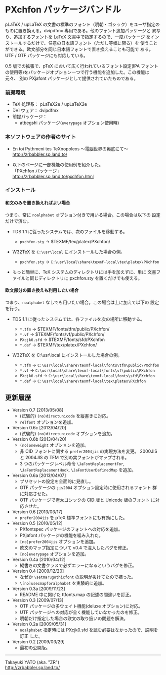 PXchfon パッケージバンドル
==========================

pLaTeX / upLaTeX の文書の標準のフォント（明朝・ゴシック）をユーザ指定の
ものに置き換える。dvipdfmx 専用である。他のフォント追加パッケージと
異なり、追加するフォントを LaTeX 文書中で指定するので、一度パッケージ
をインストールするだけで、任意の日本語フォント（ただし等幅に限る）を
使うことができる。欧文部分を同じ日本語フォントで置き換えることも可能で
ある。UTF / OTF パッケージにも対応している。

0.5 版での拡張で、pTeX において広く行われているフォント設定(IPA フォント
の使用等)をパッケージオプション一つで行う機能を追加した。この機能は元々、
別の PXjafont パッケージとして提供されていたものである。

### 前提環境

  - TeX 処理系： pLaTeX2e / upLaTeX2e
  - DVI ウェア： dvipdfmx
  - 前提パッケージ：
      * atbegshi パッケージ(`everypage` オプション使用時)

### 本ソフトウェアの作者のサイト

  - En toi Pythmeni tes TeXnopoleos ～電脳世界の奥底にて～  
    <http://zrbabbler.sp.land.to/>

  - 以下のページに一部機能の使用例を紹介した。  
    「PXchfon パッケージ」  
    <http://zrbabbler.sp.land.to/pxchfon.html>

### インストール

#### 和文のみを置き換えればよい場合

つまり、常に `noalphabet` オプション付きで用いる場合。この場合は以下の
設定だけで済む。

  - TDS 1.1 に従ったシステムでは、次のファイルを移動する。
      * `pxchfon.sty` → $TEXMF/tex/platex/PXchfon/

  - W32TeX を `C:\usr\local` にインストールした場合の例。
      * `pxchfon.sty` → `C:\usr\local\share\texmf-local\tex\platex\PXchfon`

  - もっと簡単に、TeX システムのディレクトリには手を加えずに、単に
    文書ファイルと同じディレクトリに pxchfon.sty を置くだけでも使える。

#### 欧文部分の置き換えも利用したい場合

つまり、`noalphabet` なしでも用いたい場合。この場合は上に加えて以下の
設定を行う。

  * TDS 1.1 に従ったシステムでは、各ファイルを次の場所に移動する。
      - `*.tfm`      → $TEXMF/fonts/tfm/public/PXchfon/
      - `*.vf`       → $TEXMF/fonts/vf/public/PXchfon/
      - `PXcjk0.sfd` → $TEXMF/fonts/sfd/PXchfon
      - `*.def`      → $TEXMF/tex/platex/PXchfon/

  * W32TeX を C:\usr\local にインストールした場合の例。
      - `*.tfm`  → `C:\usr\local\share\texmf-local\fonts\tfm\public\PXchfon`
      - `*.vf`   → `C:\usr\local\share\texmf-local\fonts\vf\public\PXchfon`
      - `PXcjk0.sfd` → `C:\usr\local\share\texmf-local\fonts\sfd\PXchfon`
      - `*.def`  → `C:\usr\local\share\texmf-local\tex\platex\PXchfon`

更新履歴
--------

  * Version 0.7  [2013/05/08]
      - (試験的) `(no)directunicode` を縦書きに対応。
      - `relfont` オプションを追加。
  * Version 0.6c [2013/04/20]
      - (試験的) `(no)directunicode` オプションを追加。
  * Version 0.6b [2013/04/20]
      - `(no)oneweight` オプションを追加。
      - 非 CID フォントに関する `prefer2004jis` の実現方法を変更。
        2000JIS と 2004JIS の TFM で別の実フォントがマップされる。
      - 3 つのパッケージレベル命令 `\JaFontReplacementFor`,
        `\JaFontReplacementHook`, `\JaFontUserDefinedMap` を追加。
  * Version 0.6a [2013/04/07]
      - プリセットの設定を全面的に見直し。
      - OTF パッケージの `jis2004` オプション設定時に使用されるフォント
        群に対応させた。
      - OTF パッケージで極太ゴシックの CID 版と Unicode 版のフォント
        に対応させた。
  * Version 0.6  [2013/03/17]
      - `prefer2004jis` を pTeX 標準フォントにも有効にした。
  * Version 0.5  [2010/05/12]
      - PXfontspec パッケージのフォントへの対応を追加。
      - PXjafont パッケージの機能を組み入れた。
      - `[no]prefer2004jis` オプションを追加。
      - 欧文のマップ指定について v0.4 で混入したバグを修正。
      - `[no]everypage` オプションを追加。
  * Version 0.4a [2010/04/12]
      - 縦書きの文書クラスで必ずエラーになるというバグを修正。
  * Version 0.4  [2009/12/20]
      - なぜか `\setmarugothicfont` の説明が抜けてたので補った。
      - `\[no]usecmapforalphabet` を実験的に追加。
  * Version 0.3a [2009/11/23]
      - README 中に掲げた ttfonts.map の記述の間違いを訂正。
  * Version 0.3  [2009/07/13]
      - OTF パッケージの多ウェイト機能(deluxe オプション)に対応。
      - UTF パッケージへの対応が全く機能していなかったのを修正。
      - 明朝だけ指定した場合の欧文の取り扱いの問題を解決。
  * Version 0.2a [2009/05/31]
      - `noalphabet` 指定時には PXcjk0.sfd を読む必要はなかったので、説明を訂正
        した。
  * Version 0.2  [2009/03/29]
      - 最初の公開版。

--------------------
Takayuki YATO (aka. "ZR")  
http://zrbabbler.sp.land.to/
